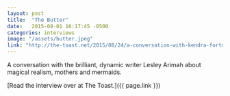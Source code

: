 ```yaml
---
layout: post
title:  "The Butter"
date:   2015-08-01 16:17:45 -0500
categories: interviews
image: "/assets/butter.jpeg"
link: "http://the-toast.net/2015/08/24/a-conversation-with-kendra-fortmeyer/"
---
```


A conversation with the brilliant, dynamic writer Lesley Arimah about magical realism, mothers and mermaids.

[Read the interview over at The Toast.]({{ page.link }})
